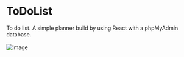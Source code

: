 # ToDoList
To do list. A simple planner build by using React with a phpMyAdmin database.
<br />
<br />
![image](https://github.com/jerzypodwojski/ToDoList/assets/116706672/0e71299b-6a16-4baf-822f-89523e94f89b)

